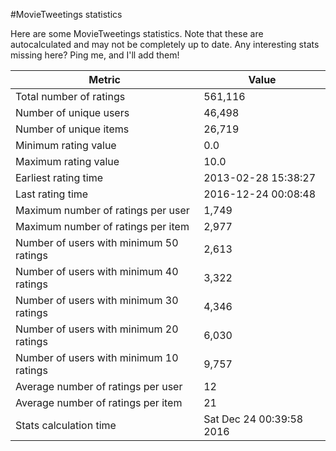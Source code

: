 #MovieTweetings statistics

Here are some MovieTweetings statistics. Note that these are autocalculated and may not be completely up to date. Any interesting stats missing here? Ping me, and I'll add them!

Metric | Value
--- | ---
Total number of ratings                 | 561,116
Number of unique users                  | 46,498
Number of unique items                  | 26,719
Minimum rating value                    | 0.0
Maximum rating value                    | 10.0
Earliest rating time                    | 2013-02-28 15:38:27
Last rating time                        | 2016-12-24 00:08:48
Maximum number of ratings per user      | 1,749
Maximum number of ratings per item      | 2,977
Number of users with minimum 50 ratings | 2,613
Number of users with minimum 40 ratings | 3,322
Number of users with minimum 30 ratings | 4,346
Number of users with minimum 20 ratings | 6,030
Number of users with minimum 10 ratings | 9,757
Average number of ratings per user      | 12
Average number of ratings per item      | 21
Stats calculation time                  | Sat Dec 24 00:39:58 2016

